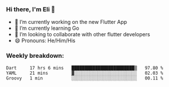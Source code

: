 ### Hi there, I'm Eli 👋
- 🔭 I’m currently working on the new Flutter App
- 🌱 I’m currently learning Go
- 🦄 I’m looking to collaborate with other flutter developers
- 😄 Pronouns: He/Him/His

### Weekly breakdown:
<!--START_SECTION:waka-->
```text
Dart     17 hrs 6 mins   ████████████████████████▒   97.80 % 
YAML     21 mins         ▓░░░░░░░░░░░░░░░░░░░░░░░░   02.03 % 
Groovy   1 min           ░░░░░░░░░░░░░░░░░░░░░░░░░   00.11 % 
```
<!--END_SECTION:waka-->
